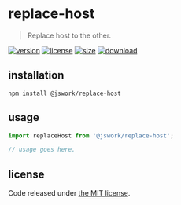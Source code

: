 # replace-host
> Replace host to the other.

[![version][version-image]][version-url]
[![license][license-image]][license-url]
[![size][size-image]][size-url]
[![download][download-image]][download-url]

## installation
```shell
npm install @jswork/replace-host
```

## usage
```js
import replaceHost from '@jswork/replace-host';

// usage goes here.
```

## license
Code released under [the MIT license](https://github.com/afeiship/replace-host/blob/master/LICENSE.txt).

[version-image]: https://img.shields.io/npm/v/@jswork/replace-host
[version-url]: https://npmjs.org/package/@jswork/replace-host

[license-image]: https://img.shields.io/npm/l/@jswork/replace-host
[license-url]: https://github.com/afeiship/replace-host/blob/master/LICENSE.txt

[size-image]: https://img.shields.io/bundlephobia/minzip/@jswork/replace-host
[size-url]: https://github.com/afeiship/replace-host/blob/master/dist/replace-host.min.js

[download-image]: https://img.shields.io/npm/dm/@jswork/replace-host
[download-url]: https://www.npmjs.com/package/@jswork/replace-host
